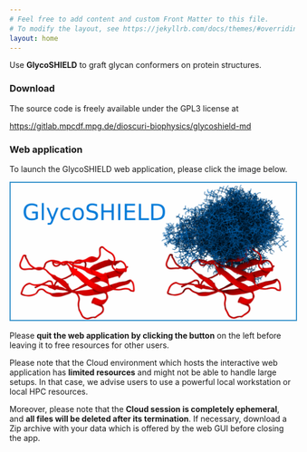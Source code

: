 ```yaml
---
# Feel free to add content and custom Front Matter to this file.
# To modify the layout, see https://jekyllrb.com/docs/themes/#overriding-theme-defaults
layout: home
---
```


Use **GlycoSHIELD** to graft glycan conformers on protein structures.

### Download

The source code is freely available under the GPL3 license at

<https://gitlab.mpcdf.mpg.de/dioscuri-biophysics/glycoshield-md>

### Web application

To launch the GlycoSHIELD web application, please click the image below.

<a href="https://notebooks.mpcdf.mpg.de/binder/v2/git/https%3A%2F%2Fgitlab.mpcdf.mpg.de%2Fdioscuri-biophysics%2Fglycoshield-md.git/webapp_online?urlpath=streamlit" target="_blank">
<img src="GSlogo-large.png" style="border:2px solid #3792cb;" alt="GS">
</a>

Please **quit the web application by clicking the button** on the left before
leaving it to free resources for other users.

Please note that the Cloud environment which hosts the interactive web
application has **limited resources** and might not be able to handle large
setups. In that case, we advise users to use a powerful local workstation or
local HPC resources.

Moreover, please note that the **Cloud session is completely ephemeral**, and **all
files will be deleted after its termination**. If necessary, download a Zip
archive with your data which is offered by the web GUI before closing the app.
